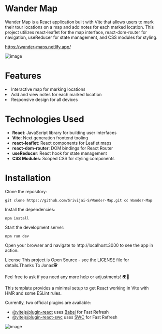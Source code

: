 <h1>Wander Map</h1>
Wander Map is a React application built with Vite that allows users to mark their tour locations on a map and add notes for each marked location. This project utilizes react-leaflet for the map interface, react-dom-router for navigation, useReducer for state management, and CSS modules for styling. 

https://wander-maps.netlify.app/

![image](https://github.com/user-attachments/assets/1cfba701-417a-4a53-a3c2-88dc48c026a7)

<h1>Features</h1>
<li>Interactive map for marking locations</li>

<li>Add and view notes for each marked location</li>

<li>Responsive design for all devices</li>

<h1>Technologies Used</h1>
<ul> <li><strong>React</strong>: JavaScript library for building user interfaces</li> <li><strong>Vite</strong>: Next generation frontend tooling</li> <li><strong>react-leaflet</strong>: React components for Leaflet maps</li> <li><strong>react-dom-router</strong>: DOM bindings for React Router</li> <li><strong>useReducer</strong>: React hook for state management</li> <li><strong>CSS Modules</strong>: Scoped CSS for styling components</li> </ul>


<h1>Installation</h1>

Clone the repository: 
```
git clone https://github.com/Srivijai-S/Wander-Map.git cd Wander-Map
```
Install the dependencies:
```
npm install
```
Start the development server:
```
npm run dev

```

 
Open your browser and navigate to http://localhost:3000 to see the app in action.

License
This project is Open Source - see the LICENSE file for details.Thanks To Jonas🕵️

Feel free to ask if you need any more help or adjustments! 🌍🚀

This template provides a minimal setup to get React working in Vite with HMR and some ESLint rules.

Currently, two official plugins are available:

- [@vitejs/plugin-react](https://github.com/vitejs/vite-plugin-react/blob/main/packages/plugin-react/README.md) uses [Babel](https://babeljs.io/) for Fast Refresh
- [@vitejs/plugin-react-swc](https://github.com/vitejs/vite-plugin-react-swc) uses [SWC](https://swc.rs/) for Fast Refresh

![image](https://github.com/user-attachments/assets/48883f20-016a-47d5-a722-686c9d0814e2)
